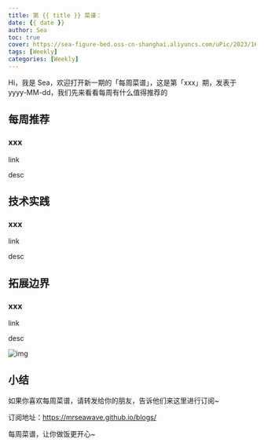 ```yaml
---
title: 第 {{ title }} 菜谱：
date: {{ date }}
author: Sea
toc: true
cover: https://sea-figure-bed.oss-cn-shanghai.aliyuncs.com/uPic/2023/1674035440710.jpg
tags: [Weekly]
categories: [Weekly]
---
```


Hi，我是 Sea，欢迎打开新一期的「每周菜谱」，这是第「xxx」期，发表于 yyyy-MM-dd，我们先来看看每周有什么值得推荐的

<!--more-->

## 每周推荐

### xxx

link

desc

## 技术实践

### xxx

link

desc

## 拓展边界

### xxx

link

desc

![img]()

## 小结

如果你喜欢每周菜谱，请转发给你的朋友，告诉他们来这里进行订阅~

订阅地址：https://mrseawave.github.io/blogs/

每周菜谱，让你做饭更开心~
